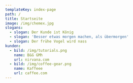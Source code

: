 ```yaml
---
templateKey: index-page
path: /
title: Startseite
image: /img/chemex.jpg
slogans:
  - slogan: Der Kunde ist König
  - slogan: 'Besser etwas morgen machen, als übermorgen'
  - slogan: Der frühe Vogel wird nass
kunden:
  - bild: /img/tutorials.png
    name: B&G GMh
    url: nirvana.com
  - bild: /img/coffee-gear.png
    name: Kaffeee
    url: caffee.com
---
```


